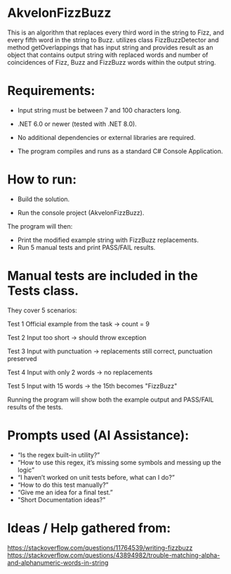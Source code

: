 # AkvelonFizzBuzz
This is an algorithm that replaces every third word in the string to Fizz, and every fifth word in the string to Buzz.
utilizes class FizzBuzzDetector and method getOverlappings that has input string and provides result as an object that contains output string with replaced words and number of coincidences of Fizz, Buzz and FizzBuzz words within the output string.

# Requirements:
- Input string must be between 7 and 100 characters long.
 
- .NET 6.0 or newer (tested with .NET 8.0).

- No additional dependencies or external libraries are required.

- The program compiles and runs as a standard C# Console Application.

# How to run:
- Build the solution.

- Run the console project (AkvelonFizzBuzz).

The program will then:
- Print the modified example string with FizzBuzz replacements.
- Run 5 manual tests and print PASS/FAIL results.

 # Manual tests are included in the Tests class.
They cover 5 scenarios:

Test 1
Official example from the task → count = 9

Test 2
Input too short → should throw exception

Test 3
Input with punctuation → replacements still correct, punctuation preserved

Test 4
Input with only 2 words → no replacements

Test 5
Input with 15 words → the 15th becomes "FizzBuzz"

Running the program will show both the example output and PASS/FAIL results of the tests.

# Prompts used (AI Assistance):
- “Is the regex built-in utility?”
- “How to use this regex, it’s missing some symbols and messing up the logic”
- “I haven’t worked on unit tests before, what can I do?”
- “How to do this test manually?”
- “Give me an idea for a final test.”
- "Short Documentation ideas?"

# Ideas / Help gathered from:
https://stackoverflow.com/questions/11764539/writing-fizzbuzz
https://stackoverflow.com/questions/43894982/trouble-matching-alpha-and-alphanumeric-words-in-string
